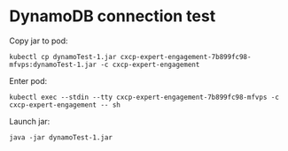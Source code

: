 <h1>DynamoDB connection test</h1>

Copy jar to pod:

```
kubectl cp dynamoTest-1.jar cxcp-expert-engagement-7b899fc98-mfvps:dynamoTest-1.jar -c cxcp-expert-engagement
```

Enter pod:

```
kubectl exec --stdin --tty cxcp-expert-engagement-7b899fc98-mfvps -c cxcp-expert-engagement -- sh 
```

Launch jar:

```
java -jar dynamoTest-1.jar
```